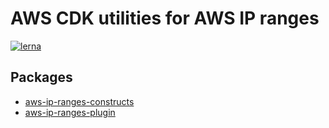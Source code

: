 # AWS CDK utilities for AWS IP ranges

[![lerna](https://img.shields.io/badge/maintained%20with-lerna-cc00ff.svg)](https://lerna.js.org/)

## Packages

- [aws-ip-ranges-constructs](./packages/constructs/README.md)
- [aws-ip-ranges-plugin](./packages/plugin/README.md)
